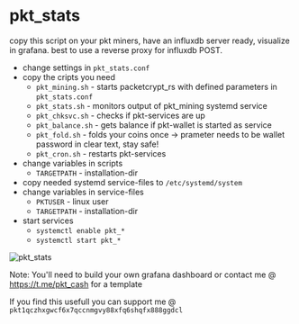 # pkt_stats

copy this script on your pkt miners, have an influxdb server ready, visualize in grafana.
best to use a reverse proxy for influxdb POST.

- change settings in ```pkt_stats.conf```
- copy the cripts you need
  - ```pkt_mining.sh``` - starts packetcrypt_rs with defined parameters in ```pkt_stats.conf```
  - ```pkt_stats.sh``` - monitors output of pkt_mining systemd service
  - ```pkt_chksvc.sh``` - checks if pkt-services are up
  - ```pkt_balance.sh``` - gets balance if pkt-wallet is started as service
  - ```pkt_fold.sh``` - folds your coins once -> prameter needs to be wallet password in clear text, stay safe!
  - ```pkt_cron.sh``` - restarts pkt-services
- change variables in scripts
  - ```TARGETPATH``` - installation-dir
- copy needed systemd service-files to ```/etc/systemd/system```
- change variables in service-files
  - ```PKTUSER``` - linux user
  - ```TARGETPATH``` - installation-dir
- start services
  - ```systemctl enable pkt_*```
  - ```systemctl start pkt_*```

![pkt_stats](https://user-images.githubusercontent.com/11134705/152444501-d0a2280e-8f9f-48c7-9617-841ebb62ef2f.jpg)

Note: You'll need to build your own grafana dashboard or contact me @ https://t.me/pkt_cash for a template

If you find this usefull you can support me @ ```pkt1qczhxgwcf6x7qccnmgvy88xfq6shqfx888ggdcl```
